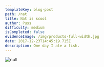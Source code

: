```yaml
---
templateKey: blog-post
path: /nat
title: Nat is scool
author: Puss
difficulty: medium
isCompleted: false
evidenceImage: /img/products-full-width.jpg
date: 2017-12-23T14:45:19.715Z
description: One day I ate a fish.
---
```

![null](/img/flamingo.jpg)
